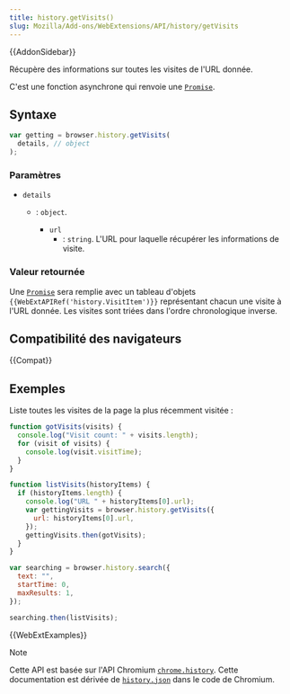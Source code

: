 ```yaml
---
title: history.getVisits()
slug: Mozilla/Add-ons/WebExtensions/API/history/getVisits
---
```


{{AddonSidebar}}

Récupère des informations sur toutes les visites de l'URL donnée.

C'est une fonction asynchrone qui renvoie une [`Promise`](/fr/docs/Web/JavaScript/Reference/Global_Objects/Promise).

## Syntaxe

```js
var getting = browser.history.getVisits(
  details, // object
);
```

### Paramètres

- `details`

  - : `object`.

    - `url`
      - : `string`. L'URL pour laquelle récupérer les informations de visite.

### Valeur retournée

Une [`Promise`](/fr/docs/Web/JavaScript/Reference/Global_Objects/Promise) sera remplie avec un tableau d'objets `{{WebExtAPIRef('history.VisitItem')}}` représentant chacun une visite à l'URL donnée. Les visites sont triées dans l'ordre chronologique inverse.

## Compatibilité des navigateurs

{{Compat}}

## Exemples

Liste toutes les visites de la page la plus récemment visitée :

```js
function gotVisits(visits) {
  console.log("Visit count: " + visits.length);
  for (visit of visits) {
    console.log(visit.visitTime);
  }
}

function listVisits(historyItems) {
  if (historyItems.length) {
    console.log("URL " + historyItems[0].url);
    var gettingVisits = browser.history.getVisits({
      url: historyItems[0].url,
    });
    gettingVisits.then(gotVisits);
  }
}

var searching = browser.history.search({
  text: "",
  startTime: 0,
  maxResults: 1,
});

searching.then(listVisits);
```

{{WebExtExamples}}

> [!NOTE]
>
> Cette API est basée sur l'API Chromium [`chrome.history`](https://developer.chrome.com/docs/extensions/reference/api/history). Cette documentation est dérivée de [`history.json`](https://chromium.googlesource.com/chromium/src/+/master/chrome/common/extensions/api/history.json) dans le code de Chromium.

<!--
// Copyright 2015 The Chromium Authors. All rights reserved.
//
// Redistribution and use in source and binary forms, with or without
// modification, are permitted provided that the following conditions are
// met:
//
//    * Redistributions of source code must retain the above copyright
// notice, this list of conditions and the following disclaimer.
//    * Redistributions in binary form must reproduce the above
// copyright notice, this list of conditions and the following disclaimer
// in the documentation and/or other materials provided with the
// distribution.
//    * Neither the name of Google Inc. nor the names of its
// contributors may be used to endorse or promote products derived from
// this software without specific prior written permission.
//
// THIS SOFTWARE IS PROVIDED BY THE COPYRIGHT HOLDERS AND CONTRIBUTORS
// "AS IS" AND ANY EXPRESS OR IMPLIED WARRANTIES, INCLUDING, BUT NOT
// LIMITED TO, THE IMPLIED WARRANTIES OF MERCHANTABILITY AND FITNESS FOR
// A PARTICULAR PURPOSE ARE DISCLAIMED. IN NO EVENT SHALL THE COPYRIGHT
// OWNER OR CONTRIBUTORS BE LIABLE FOR ANY DIRECT, INDIRECT, INCIDENTAL,
// SPECIAL, EXEMPLARY, OR CONSEQUENTIAL DAMAGES (INCLUDING, BUT NOT
// LIMITED TO, PROCUREMENT OF SUBSTITUTE GOODS OR SERVICES; LOSS OF USE,
// DATA, OR PROFITS; OR BUSINESS INTERRUPTION) HOWEVER CAUSED AND ON ANY
// THEORY OF LIABILITY, WHETHER IN CONTRACT, STRICT LIABILITY, OR TORT
// (INCLUDING NEGLIGENCE OR OTHERWISE) ARISING IN ANY WAY OUT OF THE USE
// OF THIS SOFTWARE, EVEN IF ADVISED OF THE POSSIBILITY OF SUCH DAMAGE.
-->
